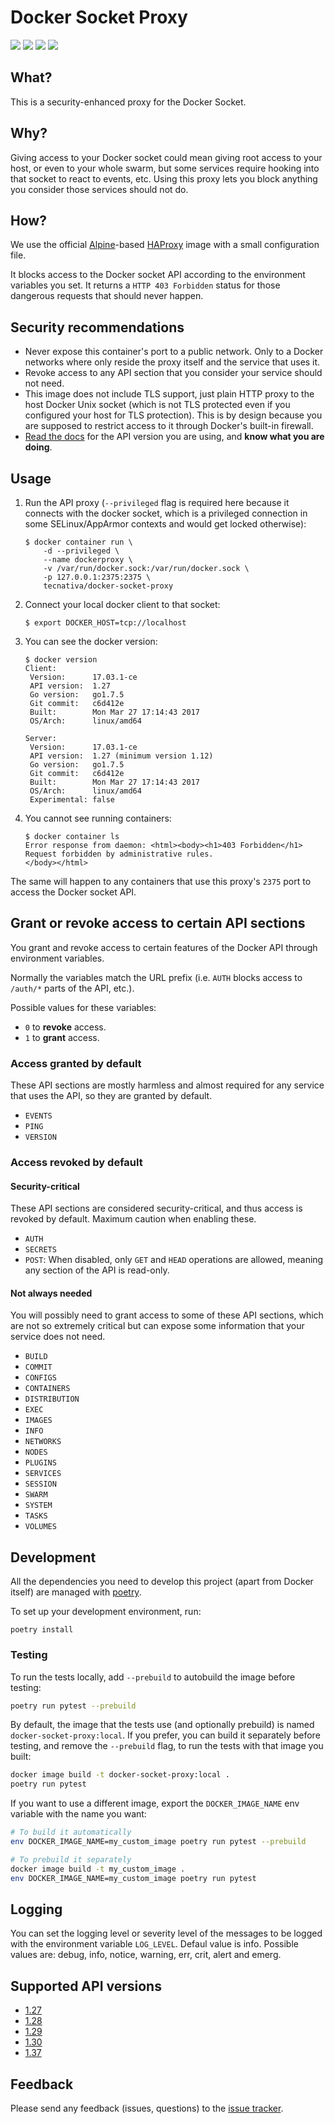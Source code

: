 # Docker Socket Proxy

[![](https://images.microbadger.com/badges/version/tecnativa/docker-socket-proxy:latest.svg)](https://microbadger.com/images/tecnativa/docker-socket-proxy:latest "Get your own version badge on microbadger.com")
[![](https://images.microbadger.com/badges/image/tecnativa/docker-socket-proxy:latest.svg)](https://microbadger.com/images/tecnativa/docker-socket-proxy:latest "Get your own image badge on microbadger.com")
[![](https://images.microbadger.com/badges/commit/tecnativa/docker-socket-proxy:latest.svg)](https://microbadger.com/images/tecnativa/docker-socket-proxy:latest "Get your own commit badge on microbadger.com")
[![](https://images.microbadger.com/badges/license/tecnativa/docker-socket-proxy.svg)](https://microbadger.com/images/tecnativa/docker-socket-proxy "Get your own license badge on microbadger.com")

## What?

This is a security-enhanced proxy for the Docker Socket.

## Why?

Giving access to your Docker socket could mean giving root access to your host, or even
to your whole swarm, but some services require hooking into that socket to react to
events, etc. Using this proxy lets you block anything you consider those services should
not do.

## How?

We use the official [Alpine][]-based [HAProxy][] image with a small configuration file.

It blocks access to the Docker socket API according to the environment variables you
set. It returns a `HTTP 403 Forbidden` status for those dangerous requests that should
never happen.

## Security recommendations

-   Never expose this container's port to a public network. Only to a Docker networks
    where only reside the proxy itself and the service that uses it.
-   Revoke access to any API section that you consider your service should not need.
-   This image does not include TLS support, just plain HTTP proxy to the host Docker
    Unix socket (which is not TLS protected even if you configured your host for TLS
    protection). This is by design because you are supposed to restrict access to it
    through Docker's built-in firewall.
-   [Read the docs](#suppported-api-versions) for the API version you are using, and
    **know what you are doing**.

## Usage

1.  Run the API proxy (`--privileged` flag is required here because it connects with the
    docker socket, which is a privileged connection in some SELinux/AppArmor contexts
    and would get locked otherwise):

        $ docker container run \
            -d --privileged \
            --name dockerproxy \
            -v /var/run/docker.sock:/var/run/docker.sock \
            -p 127.0.0.1:2375:2375 \
            tecnativa/docker-socket-proxy

2.  Connect your local docker client to that socket:

        $ export DOCKER_HOST=tcp://localhost

3.  You can see the docker version:

        $ docker version
        Client:
         Version:      17.03.1-ce
         API version:  1.27
         Go version:   go1.7.5
         Git commit:   c6d412e
         Built:        Mon Mar 27 17:14:43 2017
         OS/Arch:      linux/amd64

        Server:
         Version:      17.03.1-ce
         API version:  1.27 (minimum version 1.12)
         Go version:   go1.7.5
         Git commit:   c6d412e
         Built:        Mon Mar 27 17:14:43 2017
         OS/Arch:      linux/amd64
         Experimental: false

4.  You cannot see running containers:

        $ docker container ls
        Error response from daemon: <html><body><h1>403 Forbidden</h1>
        Request forbidden by administrative rules.
        </body></html>

The same will happen to any containers that use this proxy's `2375` port to access the
Docker socket API.

## Grant or revoke access to certain API sections

You grant and revoke access to certain features of the Docker API through environment
variables.

Normally the variables match the URL prefix (i.e. `AUTH` blocks access to `/auth/*`
parts of the API, etc.).

Possible values for these variables:

-   `0` to **revoke** access.
-   `1` to **grant** access.

### Access granted by default

These API sections are mostly harmless and almost required for any service that uses the
API, so they are granted by default.

-   `EVENTS`
-   `PING`
-   `VERSION`

### Access revoked by default

#### Security-critical

These API sections are considered security-critical, and thus access is revoked by
default. Maximum caution when enabling these.

-   `AUTH`
-   `SECRETS`
-   `POST`: When disabled, only `GET` and `HEAD` operations are allowed, meaning any
    section of the API is read-only.

#### Not always needed

You will possibly need to grant access to some of these API sections, which are not so
extremely critical but can expose some information that your service does not need.

-   `BUILD`
-   `COMMIT`
-   `CONFIGS`
-   `CONTAINERS`
-   `DISTRIBUTION`
-   `EXEC`
-   `IMAGES`
-   `INFO`
-   `NETWORKS`
-   `NODES`
-   `PLUGINS`
-   `SERVICES`
-   `SESSION`
-   `SWARM`
-   `SYSTEM`
-   `TASKS`
-   `VOLUMES`

## Development

All the dependencies you need to develop this project (apart from Docker itself) are
managed with [poetry](https://python-poetry.org/).

To set up your development environment, run:

```
poetry install
```

### Testing

To run the tests locally, add `--prebuild` to autobuild the image before testing:

```sh
poetry run pytest --prebuild
```

By default, the image that the tests use (and optionally prebuild) is named
`docker-socket-proxy:local`. If you prefer, you can build it separately before testing,
and remove the `--prebuild` flag, to run the tests with that image you built:

```sh
docker image build -t docker-socket-proxy:local .
poetry run pytest
```

If you want to use a different image, export the `DOCKER_IMAGE_NAME` env variable with
the name you want:

```sh
# To build it automatically
env DOCKER_IMAGE_NAME=my_custom_image poetry run pytest --prebuild

# To prebuild it separately
docker image build -t my_custom_image .
env DOCKER_IMAGE_NAME=my_custom_image poetry run pytest
```

## Logging

You can set the logging level or severity level of the messages to be logged with the
environment variable `LOG_LEVEL`. Defaul value is info. Possible values are: debug,
info, notice, warning, err, crit, alert and emerg.

## Supported API versions

-   [1.27](https://docs.docker.com/engine/api/v1.27/)
-   [1.28](https://docs.docker.com/engine/api/v1.28/)
-   [1.29](https://docs.docker.com/engine/api/v1.29/)
-   [1.30](https://docs.docker.com/engine/api/v1.30/)
-   [1.37](https://docs.docker.com/engine/api/v1.37/)

## Feedback

Please send any feedback (issues, questions) to the [issue tracker][].

[alpine]: https://alpinelinux.org/
[haproxy]: http://www.haproxy.org/
[issue tracker]: https://github.com/Tecnativa/docker-socket-proxy/issues

